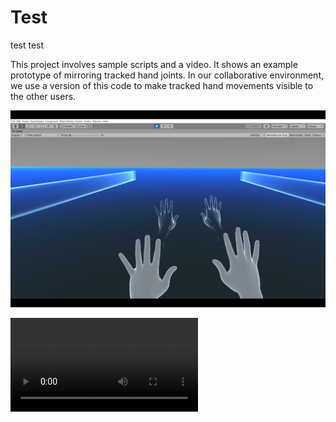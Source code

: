 # Test
test test

This project involves sample scripts and a video. It shows an example prototype of mirroring tracked hand joints. In our collaborative environment, we use a version of this code to make tracked hand movements visible to the other users. 


![alt text](https://github.com/akkoctugce/Test/blob/main/Mirror%20Joints%20MVC.png)


![alt text](https://github.com/akkoctugce/Test/blob/main/Mirror%20Hand%20Joints.mp4)
